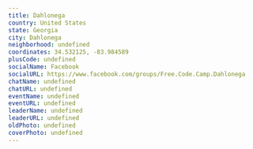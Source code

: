 ```yaml
---
title: Dahlonega
country: United States
state: Georgia
city: Dahlonega
neighborhood: undefined
coordinates: 34.532125, -83.984589
plusCode: undefined
socialName: Facebook
socialURL: https://www.facebook.com/groups/Free.Code.Camp.Dahlonega
chatName: undefined
chatURL: undefined
eventName: undefined
eventURL: undefined
leaderName: undefined
leaderURL: undefined
oldPhoto: undefined
coverPhoto: undefined
---
```

